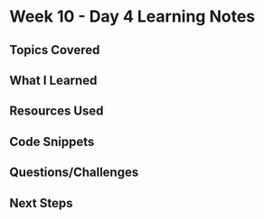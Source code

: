 # Week 10 - Day 4 Learning Notes

## Topics Covered

## What I Learned

## Resources Used

## Code Snippets

## Questions/Challenges

## Next Steps
